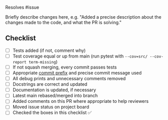 Resolves #issue

Briefly describe changes here, e.g. "Added a precise description about the
changes made to the code, and what the PR is solving."

## Checklist

- [ ] Tests added (if not, comment why)
- [ ] Test coverage equal or up from main (run pytest with `--cov=src/ --cov-report term-missing`)
- [ ] If not squash merging, every commit passes tests
- [ ] Appropriate [commit prefix](https://upgraded-funicular-eywe4gy.pages.github.io/developing/#commit-prefixes) and precise commit message used
- [ ] All debug prints and unnecessary comments removed
- [ ] Docstrings are correct and updated
- [ ] Documentation is updated, if necessary
- [ ] Latest main rebased/merged into branch
- [ ] Added comments on this PR where appropriate to help reviewers
- [ ] Moved issue status on project board
- [ ] Checked the boxes in this checklist ✅
